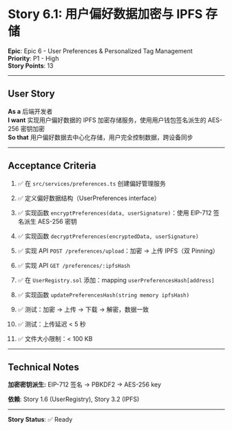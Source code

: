 # Story 6.1: 用户偏好数据加密与 IPFS 存储

**Epic**: Epic 6 - User Preferences & Personalized Tag Management  
**Priority**: P1 - High  
**Story Points**: 13

---

## User Story

**As a** 后端开发者  
**I want** 实现用户偏好数据的 IPFS 加密存储服务，使用用户钱包签名派生的 AES-256 密钥加密  
**So that** 用户偏好数据去中心化存储，用户完全控制数据，跨设备同步

---

## Acceptance Criteria

1. ✅ 在 `src/services/preferences.ts` 创建偏好管理服务

2. ✅ 定义偏好数据结构（UserPreferences interface）

3. ✅ 实现函数 `encryptPreferences(data, userSignature)`：使用 EIP-712 签名派生 AES-256 密钥

4. ✅ 实现函数 `decryptPreferences(encryptedData, userSignature)`

5. ✅ 实现 API `POST /preferences/upload`：加密 → 上传 IPFS（双 Pinning）

6. ✅ 实现 API `GET /preferences/:ipfsHash`

7. ✅ 在 `UserRegistry.sol` 添加：mapping `userPreferencesHash[address]`

8. ✅ 实现函数 `updatePreferencesHash(string memory ipfsHash)`

9. ✅ 测试：加密 → 上传 → 下载 → 解密，数据一致

10. ✅ 测试：上传延迟 < 5 秒

11. ✅ 文件大小限制：< 100 KB

---

## Technical Notes

**加密密钥派生:** EIP-712 签名 → PBKDF2 → AES-256 key

**依赖**: Story 1.6 (UserRegistry), Story 3.2 (IPFS)

---

**Story Status**: ✅ Ready
